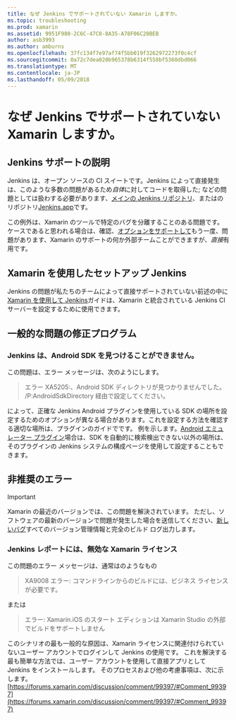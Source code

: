 ```yaml
---
title: なぜ Jenkins でサポートされていない Xamarin しますか。
ms.topic: troubleshooting
ms.prod: xamarin
ms.assetid: 9951F980-2C6C-47C0-8A35-A78F06C20BEB
author: asb3993
ms.author: amburns
ms.openlocfilehash: 37fc134f7e97af74f5bb019f3262972273f0c4cf
ms.sourcegitcommit: 0a72c7dea020b965378b6314f558bf5360dbd066
ms.translationtype: MT
ms.contentlocale: ja-JP
ms.lasthandoff: 05/09/2018
---
```

# <a name="why-isnt-jenkins-supported-by-xamarin"></a>なぜ Jenkins でサポートされていない Xamarin しますか。

## <a name="jenkins-support-explanation"></a>Jenkins サポートの説明

Jenkins は、オープン ソースの CI スイートです。Jenkins によって直接発生は、このような多数の問題があるため*自体*に対してコードを取得した; などの問題としては扱わする必要があります、[メインの Jenkins リポジトリ](https://github.com/jenkinsci/jenkins)、またはのリポジトリ[Jenkins.app](https://github.com/stisti/jenkins-app)です。

この例外は、Xamarin のツールで特定のバグを分離することのある問題です。ケースであると思われる場合は、確認、[オプションをサポートして](~/cross-platform/troubleshooting/support-options.md)もう一度、問題があります、Xamarin のサポートの何か外部チームことができますが、*直接*有用です。

## <a name="setup-jenkins-with-xamarin"></a>Xamarin を使用したセットアップ Jenkins

Jenkins の問題が私たちのチームによって直接サポートされていない前述の中に[Xamarin を使用して Jenkins](~/tools/ci/jenkins-walkthrough.md)ガイドは、Xamarin と統合されている Jenkins CI サーバーを設定するために使用できます。 

## <a name="fixes-for-common-issues"></a>一般的な問題の修正プログラム
### <a name="jenkins-is-unable-to-find-the-android-sdk"></a>Jenkins は、Android SDK を見つけることができません。

この問題は、エラー メッセージは、次のようにします。

> エラー XA5205:、Android SDK ディレクトリが見つかりませんでした。 /P:AndroidSdkDirectory 経由で設定してください。

によって、正確な Jenkins Android プラグインを使用している SDK の場所を設定するためのオプションが異なる場合があります。これを設定する方法を確認する適切な場所は、プラグインのガイドでです。 例を示します。[Android エミュレーター プラグイン](https://wiki.jenkins-ci.org/display/JENKINS/Android+Emulator+Plugin#AndroidEmulatorPlugin-Systemconfiguration)場合は、SDK を自動的に検索検出できない以外の場所は、そのプラグインの Jenkins システムの構成ページを使用して設定することもできます。 


## <a name="deprecated-errors"></a>非推奨のエラー

> [!IMPORTANT]
> Xamarin の最近のバージョンでは、この問題を解決されています。 ただし、ソフトウェアの最新のバージョンで問題が発生した場合を送信してください、[新しいバグ](~/cross-platform/troubleshooting/questions/howto-file-bug.md)すべてのバージョン管理情報と完全のビルド ログ出力します。



### <a name="jenkins-reports-an-invalid-xamarin-license"></a>Jenkins レポートには、無効な Xamarin ライセンス
この問題のエラー メッセージは、通常はのようなもの

> XA9008 エラー: コマンドラインからのビルドには、ビジネス ライセンスが必要です。

または

> エラー: Xamarin.iOS のスタート エディションは Xamarin Studio の外部でビルドをサポートしません 

このシナリオの最も一般的な原因は、Xamarin ライセンスに関連付けられていないユーザー アカウントでログインして Jenkins の使用です。 これを解決する最も簡単な方法では、ユーザー アカウントを使用して直接アプリとして Jenkins をインストールします。 そのプロセスおよび他の考慮事項は、次に示します。 [https://forums.xamarin.com/discussion/comment/99397/#Comment_99397](https://forums.xamarin.com/discussion/comment/99397/#Comment_99397)
